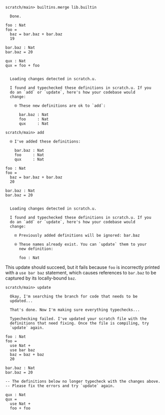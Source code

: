 ``` ucm
scratch/main> builtins.merge lib.builtin

  Done.

```
``` unison
foo : Nat
foo =
  baz = bar.baz + bar.baz
  19

bar.baz : Nat
bar.baz = 20

qux : Nat
qux = foo + foo
```

``` ucm

  Loading changes detected in scratch.u.

  I found and typechecked these definitions in scratch.u. If you
  do an `add` or `update`, here's how your codebase would
  change:
  
    ⍟ These new definitions are ok to `add`:
    
      bar.baz : Nat
      foo     : Nat
      qux     : Nat

```
``` ucm
scratch/main> add

  ⍟ I've added these definitions:
  
    bar.baz : Nat
    foo     : Nat
    qux     : Nat

```
``` unison
foo : Nat
foo =
  baz = bar.baz + bar.baz
  20

bar.baz : Nat
bar.baz = 20
```

``` ucm

  Loading changes detected in scratch.u.

  I found and typechecked these definitions in scratch.u. If you
  do an `add` or `update`, here's how your codebase would
  change:
  
    ⊡ Previously added definitions will be ignored: bar.baz
    
    ⍟ These names already exist. You can `update` them to your
      new definition:
    
      foo : Nat

```
This update should succeed, but it fails because `foo` is incorrectly printed with a `use bar baz` statement, which
causes references to `bar.baz` to be captured by its locally-bound `baz`.

``` ucm
scratch/main> update

  Okay, I'm searching the branch for code that needs to be
  updated...

  That's done. Now I'm making sure everything typechecks...

  Typechecking failed. I've updated your scratch file with the
  definitions that need fixing. Once the file is compiling, try
  `update` again.

```
``` unison :added-by-ucm scratch.u
foo : Nat
foo =
  use Nat +
  use bar baz
  baz = baz + baz
  20

bar.baz : Nat
bar.baz = 20

-- The definitions below no longer typecheck with the changes above.
-- Please fix the errors and try `update` again.

qux : Nat
qux =
  use Nat +
  foo + foo

```

